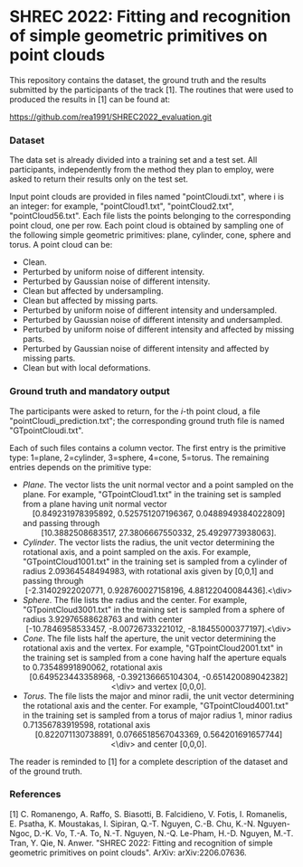 # SHREC 2022: Fitting and recognition of simple geometric primitives on point clouds

This repository contains the dataset, the ground truth and the results submitted by the participants of the track [1]. The routines that were used to produced the results in [1] can be found at:

https://github.com/rea1991/SHREC2022_evaluation.git

### Dataset
The data set is already divided into a training set and a test set. All participants, independently from the method they plan to employ, were asked to return their results only on the test set.

Input point clouds are provided in files named "pointCloudi.txt", where i is an integer: for example, "pointCloud1.txt", "pointCloud2.txt", "pointCloud56.txt". Each file lists the points belonging to the corresponding point cloud, one per row. Each point cloud is obtained by sampling one of the following simple geometric primitives: plane, cylinder, cone, sphere and torus. A point cloud can be:
- Clean.
- Perturbed by uniform noise of different intensity.
- Perturbed by Gaussian noise of different intensity.
- Clean but affected by undersampling.
- Clean but affected by missing parts.
- Perturbed by uniform noise of different intensity and undersampled.
- Perturbed by Gaussian noise of different intensity and undersampled.
- Perturbed by uniform noise of different intensity and affected by missing parts.
- Perturbed by Gaussian noise of different intensity and affected by missing parts.
- Clean but with local deformations.

### Ground truth and mandatory output
The participants were asked to return, for the $i$-th point cloud, a file "pointCloudi\_prediction.txt"; the corresponding ground truth file is named "GTpointCloudi.txt".

Each of such files contains a column vector. The first entry is the primitive type: 1=plane, 2=cylinder, 3=sphere, 4=cone, 5=torus. The remaining entries depends on the primitive type:
- *Plane*. The vector lists the unit normal vector and a point sampled on the plane. For example, "GTpointCloud1.txt" in the training set is sampled from a plane having unit normal vector 
    <div style="text-align: center;">[0.849231978395892, 0.525751207196367, 0.0488949384022809]</div> 
    and passing through 
    <div style="text-align: center;">[10.3882508683517, 27.3806667550332, 25.4929773938063].</div>
- *Cylinder*. The vector lists the radius, the unit vector determining the rotational axis, and a point sampled on the axis. For example, "GTpointCloud1001.txt" in the training set is sampled from a cylinder of radius 2.09364548494983, with rotational axis given by  [0,0,1] and passing through 
    <div style="text-align: center;">[-2.31402922020771, 0.928760027158196, 4.88122040084436].<\div>
- *Sphere*. The file lists the radius and the center. For example, "GTpointCloud3001.txt" in the training set is sampled from a sphere of radius 3.92976588628763 and with center  
    <div style="text-align: center;">[-10.7846958533457, -8.00726733221012, -8.18455000377197].<\div>
- *Cone*. The file lists half the aperture, the unit vector determining the rotational axis and the vertex. For example, "GTpointCloud2001.txt" in the training set is sampled from a cone having half the aperture equals to 0.73548991890062, rotational axis 
    <div style="text-align: center;">[0.649523443358968, -0.392136665104304, -0.651420089042382]<\div>
    and vertex  [0,0,0].
- *Torus*. The file lists the major and minor radii, the unit vector determining the rotational axis and the center. For example, "GTpointCloud4001.txt" in the training set is sampled from a torus of major radius 1, minor radius 0.71356783919598,  rotational axis
    <div style="text-align: center;">[0.822071130738891, 0.0766518567043369, 0.564201691657744]<\div> 
    and center [0,0,0].
The reader is reminded to [1] for a complete description of the dataset and of the ground truth.

### References
[1]  C. Romanengo, A. Raffo, S. Biasotti, B. Falcidieno, V. Fotis, I. Romanelis, E. Psatha, K. Moustakas, I. Sipiran, Q.-T. Nguyen, C.-B. Chu, K.-N. Nguyen-Ngoc, D.-K. Vo, T.-A. To, N.-T. Nguyen, N.-Q. Le-Pham, H.-D. Nguyen, M.-T. Tran, Y. Qie, N. Anwer. "SHREC 2022: Fitting and recognition of simple geometric primitives on point clouds". ArXiv: arXiv:2206.07636.
